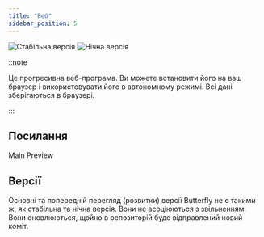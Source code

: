 ```yaml
---
title: "Веб"
sidebar_position: 5
---
```


![Стабільна версія](https://img.shields.io/badge/dynamic/yaml?color=c4840d&label=Stable&query=%24.version&url=https%3A%2F%2Fraw.githubusercontent.com%2FLinwoodDev%2Fbutterfly%2Fstable%2Fapp%2Fpubspec.yaml&style=for-the-badge) ![Нічна версія](https://img.shields.io/badge/dynamic/yaml?color=f7d28c&label=Nightly&query=%24.version&url=https%3A%2F%2Fraw.githubusercontent.com%2FLinwoodDev%2Fbutterfly%2Fnightly%2Fapp%2Fpubspec.yaml&style=for-the-badge)

::note

Це прогресивна веб-програма. Ви можете встановити його на ваш браузер і використовувати його в автономному режимі. Всі дані зберігаються в браузері.

:::


## Посилання

<div className="row margin-bottom--lg padding--sm">
<Link className="button button--outline button--info button--lg margin--sm" href="https://web.butterfly.linwood.dev">
  Main
</Link>
<Link className="button button--outline button--danger button--lg margin--sm" href="https://preview.web.butterfly.linwood.dev">
  Preview
</Link>
</div>

## Версії

Основні та попередній перегляд (розвитки) версії Butterfly не є такими ж, як стабільна та нічна версія. Вони не асоціюються з звільненням. Вони оновлюються, щойно в репозиторій буде відправлений новий коміт.
